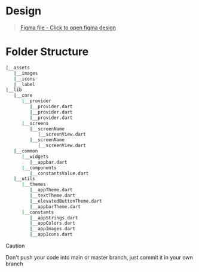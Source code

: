 # Design
> [Figma file - Click to open figma design](https://www.figma.com/community/file/1218823989467855715)

# Folder Structure

```bash
|__assets
   |__images
   |__icons
   |__label
|__lib
   |__core
      |__provider
         |__provider.dart
         |__provider.dart
         |__provider.dart
      |__screens
         |__screenName
            |__screenView.dart
         |__screenName
            |__screenView.dart
   |__common
      |__widgets
         |__appbar.dart
      |__components
         |__constantsValue.dart
   |__utils
      |__themes
         |__appTheme.dart
         |__textTheme.dart
         |__elevatedButtonTheme.dart
         |__appbarTheme.dart
      |__constants
         |__appStrings.dart
         |__appColors.dart
         |__appImages.dart
         |__appIcons.dart
```

> [!CAUTION]
> Don't push your code into main or master branch, just commit it in your own branch

